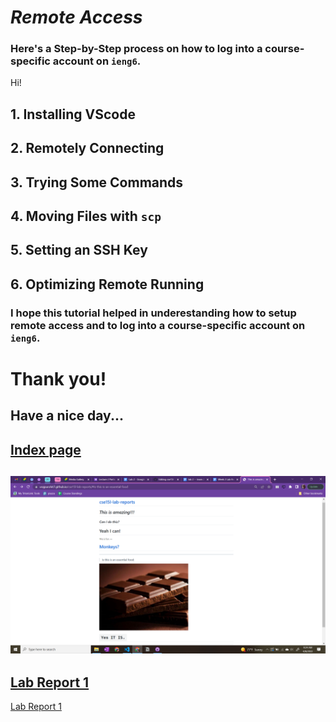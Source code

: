 # ***Remote Access***
### Here's a Step-by-Step process on how to log into a course-specific account on `ieng6`.
Hi!

## 1. Installing VScode
## 2. Remotely Connecting
## 3. Trying Some Commands
## 4. Moving Files with `scp`
## 5. Setting an SSH Key
## 6. Optimizing Remote Running

### I hope this tutorial helped in underestanding how to setup remote access and to log into a course-specific account on `ieng6`.

# Thank you!
## Have a nice day...



[Index page](https://vrajpurohit7.github.io/cse15l-lab-reports/index.html)
---
![Image](choco.png)
---
[Lab Report 1](bla.html)
---
[Lab Report 1](https://vrajpurohit7.github.io/cse15l-lab-reports/lab-report-1-week-2.html)

